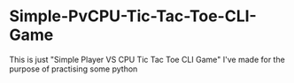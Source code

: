 # Simple-PvCPU-Tic-Tac-Toe-CLI-Game
This is just "Simple Player VS CPU Tic Tac Toe CLI Game" I've made for the purpose of practising some python 
